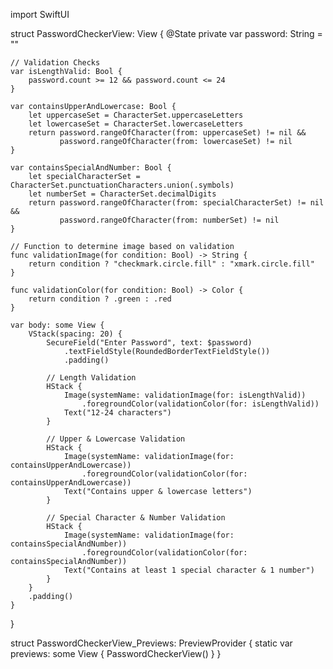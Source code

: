 import SwiftUI

struct PasswordCheckerView: View {
    @State private var password: String = ""

    // Validation Checks
    var isLengthValid: Bool {
        password.count >= 12 && password.count <= 24
    }
    
    var containsUpperAndLowercase: Bool {
        let uppercaseSet = CharacterSet.uppercaseLetters
        let lowercaseSet = CharacterSet.lowercaseLetters
        return password.rangeOfCharacter(from: uppercaseSet) != nil &&
               password.rangeOfCharacter(from: lowercaseSet) != nil
    }
    
    var containsSpecialAndNumber: Bool {
        let specialCharacterSet = CharacterSet.punctuationCharacters.union(.symbols)
        let numberSet = CharacterSet.decimalDigits
        return password.rangeOfCharacter(from: specialCharacterSet) != nil &&
               password.rangeOfCharacter(from: numberSet) != nil
    }
    
    // Function to determine image based on validation
    func validationImage(for condition: Bool) -> String {
        return condition ? "checkmark.circle.fill" : "xmark.circle.fill"
    }
    
    func validationColor(for condition: Bool) -> Color {
        return condition ? .green : .red
    }

    var body: some View {
        VStack(spacing: 20) {
            SecureField("Enter Password", text: $password)
                .textFieldStyle(RoundedBorderTextFieldStyle())
                .padding()

            // Length Validation
            HStack {
                Image(systemName: validationImage(for: isLengthValid))
                    .foregroundColor(validationColor(for: isLengthValid))
                Text("12-24 characters")
            }

            // Upper & Lowercase Validation
            HStack {
                Image(systemName: validationImage(for: containsUpperAndLowercase))
                    .foregroundColor(validationColor(for: containsUpperAndLowercase))
                Text("Contains upper & lowercase letters")
            }

            // Special Character & Number Validation
            HStack {
                Image(systemName: validationImage(for: containsSpecialAndNumber))
                    .foregroundColor(validationColor(for: containsSpecialAndNumber))
                Text("Contains at least 1 special character & 1 number")
            }
        }
        .padding()
    }
}

struct PasswordCheckerView_Previews: PreviewProvider {
    static var previews: some View {
        PasswordCheckerView()
    }
}
